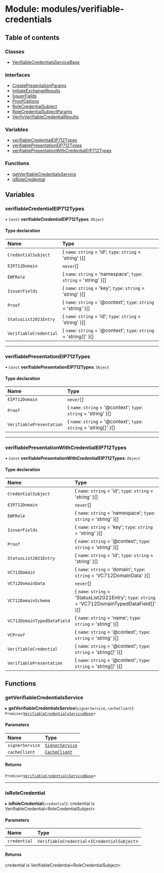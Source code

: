 # Module: modules/verifiable-credentials

## Table of contents

### Classes

- [VerifiableCredentialsServiceBase](../classes/modules_verifiable_credentials.VerifiableCredentialsServiceBase.md)

### Interfaces

- [CreatePresentationParams](../interfaces/modules_verifiable_credentials.CreatePresentationParams.md)
- [InitiateExchangeResults](../interfaces/modules_verifiable_credentials.InitiateExchangeResults.md)
- [IssuerFields](../interfaces/modules_verifiable_credentials.IssuerFields.md)
- [ProofOptions](../interfaces/modules_verifiable_credentials.ProofOptions.md)
- [RoleCredentialSubject](../interfaces/modules_verifiable_credentials.RoleCredentialSubject.md)
- [RoleCredentialSubjectParams](../interfaces/modules_verifiable_credentials.RoleCredentialSubjectParams.md)
- [VerifyVerifiableCredentialResults](../interfaces/modules_verifiable_credentials.VerifyVerifiableCredentialResults.md)

### Variables

- [verifiableCredentialEIP712Types](modules_verifiable_credentials.md#verifiablecredentialeip712types)
- [verifiablePresentationEIP712Types](modules_verifiable_credentials.md#verifiablepresentationeip712types)
- [verifiablePresentationWithCredentialEIP712Types](modules_verifiable_credentials.md#verifiablepresentationwithcredentialeip712types)

### Functions

- [getVerifiableCredentialsService](modules_verifiable_credentials.md#getverifiablecredentialsservice)
- [isRoleCredential](modules_verifiable_credentials.md#isrolecredential)

## Variables

### verifiableCredentialEIP712Types

• `Const` **verifiableCredentialEIP712Types**: `Object`

#### Type declaration

| Name | Type |
| :------ | :------ |
| `CredentialSubject` | { `name`: `string` = 'id'; `type`: `string` = 'string' }[] |
| `EIP712Domain` | `never`[] |
| `EWFRole` | { `name`: `string` = 'namespace'; `type`: `string` = 'string' }[] |
| `IssuerFields` | { `name`: `string` = 'key'; `type`: `string` = 'string' }[] |
| `Proof` | { `name`: `string` = '@context'; `type`: `string` = 'string' }[] |
| `StatusList2021Entry` | { `name`: `string` = 'id'; `type`: `string` = 'string' }[] |
| `VerifiableCredential` | { `name`: `string` = '@context'; `type`: `string` = 'string[]' }[] |

___

### verifiablePresentationEIP712Types

• `Const` **verifiablePresentationEIP712Types**: `Object`

#### Type declaration

| Name | Type |
| :------ | :------ |
| `EIP712Domain` | `never`[] |
| `Proof` | { `name`: `string` = '@context'; `type`: `string` = 'string' }[] |
| `VerifiablePresentation` | { `name`: `string` = '@context'; `type`: `string` = 'string[]' }[] |

___

### verifiablePresentationWithCredentialEIP712Types

• `Const` **verifiablePresentationWithCredentialEIP712Types**: `Object`

#### Type declaration

| Name | Type |
| :------ | :------ |
| `CredentialSubject` | { `name`: `string` = 'id'; `type`: `string` = 'string' }[] |
| `EIP712Domain` | `never`[] |
| `EWFRole` | { `name`: `string` = 'namespace'; `type`: `string` = 'string' }[] |
| `IssuerFields` | { `name`: `string` = 'key'; `type`: `string` = 'string' }[] |
| `Proof` | { `name`: `string` = '@context'; `type`: `string` = 'string' }[] |
| `StatusList2021Entry` | { `name`: `string` = 'id'; `type`: `string` = 'string' }[] |
| `VC712Domain` | { `name`: `string` = 'domain'; `type`: `string` = 'VC712DomainData' }[] |
| `VC712DomainData` | `never`[] |
| `VC712DomainSchema` | { `name`: `string` = 'StatusList2021Entry'; `type`: `string` = 'VC712DomainTypedDataField[]' }[] |
| `VC712DomainTypedDataField` | { `name`: `string` = 'name'; `type`: `string` = 'string' }[] |
| `VCProof` | { `name`: `string` = '@context'; `type`: `string` = 'string' }[] |
| `VerifiableCredential` | { `name`: `string` = '@context'; `type`: `string` = 'string[]' }[] |
| `VerifiablePresentation` | { `name`: `string` = '@context'; `type`: `string` = 'string[]' }[] |

## Functions

### getVerifiableCredentialsService

▸ **getVerifiableCredentialsService**(`signerService`, `cacheClient`): `Promise`<[`VerifiableCredentialsServiceBase`](../classes/modules_verifiable_credentials.VerifiableCredentialsServiceBase.md)\>

#### Parameters

| Name | Type |
| :------ | :------ |
| `signerService` | [`SignerService`](../classes/modules_signer.SignerService.md) |
| `cacheClient` | [`CacheClient`](../classes/modules_cache_client.CacheClient.md) |

#### Returns

`Promise`<[`VerifiableCredentialsServiceBase`](../classes/modules_verifiable_credentials.VerifiableCredentialsServiceBase.md)\>

___

### isRoleCredential

▸ **isRoleCredential**(`credential`): credential is VerifiableCredential<RoleCredentialSubject\>

#### Parameters

| Name | Type |
| :------ | :------ |
| `credential` | `VerifiableCredential`<`ICredentialSubject`\> |

#### Returns

credential is VerifiableCredential<RoleCredentialSubject\>
